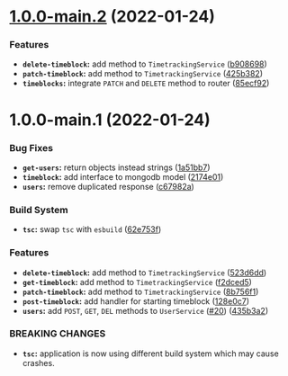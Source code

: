 # [1.0.0-main.2](https://github.com/keinsell/timo/compare/v1.0.0-main.1...v1.0.0-main.2) (2022-01-24)


### Features

* **`delete-timeblock`:** add method to `TimetrackingService` ([b908698](https://github.com/keinsell/timo/commit/b908698dc3e2a6d3fa449de4fa47207419f199b1))
* **`patch-timeblock`:** add method to `TimetrackingService` ([425b382](https://github.com/keinsell/timo/commit/425b382475aa64bd849a5038e119d758a724ece4))
* **`timeblocks`:** integrate `PATCH` and `DELETE` method to router ([85ecf92](https://github.com/keinsell/timo/commit/85ecf9255178abb67e83f9680a7e19ac3149ea1c))

# 1.0.0-main.1 (2022-01-24)


### Bug Fixes

* **`get-users`:** return objects instead strings ([1a51bb7](https://github.com/keinsell/timo/commit/1a51bb709072aaec39fdfbe96b3b99c084574c23))
* **`timeblock`:** add interface to mongodb model ([2174e01](https://github.com/keinsell/timo/commit/2174e01a78e3e114cf60bbb41618253109cfa70c))
* **`users`:** remove duplicated response ([c67982a](https://github.com/keinsell/timo/commit/c67982ab6fa59234e0fccd3269ee88c9af2e84e5))


### Build System

* **`tsc`:** swap `tsc` with `esbuild` ([62e753f](https://github.com/keinsell/timo/commit/62e753f51cbc1ae076abcd755c4a584356b208f5))


### Features

* **`delete-timeblock`:** add method to `TimetrackingService` ([523d6dd](https://github.com/keinsell/timo/commit/523d6ddd281f8295b5b19dd1f01be96edfab8e22))
* **`get-timeblock`:** add method to `TimetrackingService` ([f2dced5](https://github.com/keinsell/timo/commit/f2dced57503b199ca5cca15603b78db23b4a76db))
* **`patch-timeblock`:** add method to `TimetrackingService` ([8b756f1](https://github.com/keinsell/timo/commit/8b756f1278bdee3c0966635adfd60a4542fd9f47))
* **`post-timeblock`:** add handler for starting timeblock ([128e0c7](https://github.com/keinsell/timo/commit/128e0c78ebb57d37133359fac598748a1e63eb40))
* **`users`:** add `POST`, `GET`, `DEL` methods to `UserService` ([#20](https://github.com/keinsell/timo/issues/20)) ([435b3a2](https://github.com/keinsell/timo/commit/435b3a29465dbc0ff93f243b350d0dfe1cd159a7))


### BREAKING CHANGES

* **`tsc`:** application is now using different build system which may cause crashes.
